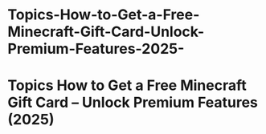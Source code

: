 # Topics-How-to-Get-a-Free-Minecraft-Gift-Card-Unlock-Premium-Features-2025-
# Topics How to Get a Free Minecraft Gift Card – Unlock Premium Features (2025)
